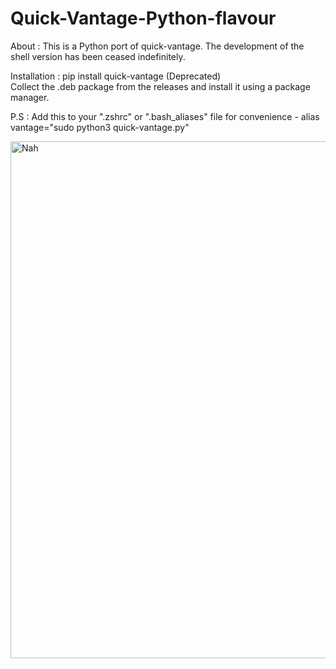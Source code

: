 # Quick-Vantage-Python-flavour
About : 
This is a Python port of quick-vantage. The development of the shell version has been ceased indefinitely.

Installation :
pip install quick-vantage (Deprecated)<br>
Collect the .deb package from the releases and install it using a package manager.

P.S : Add this to your ".zshrc" or ".bash_aliases" file for convenience - alias vantage="sudo python3 quick-vantage.py" 

<img width="1242" height="827" alt="Nah" src="https://github.com/user-attachments/assets/16126aa5-37b2-4f46-9a98-d0708d0284df" />
